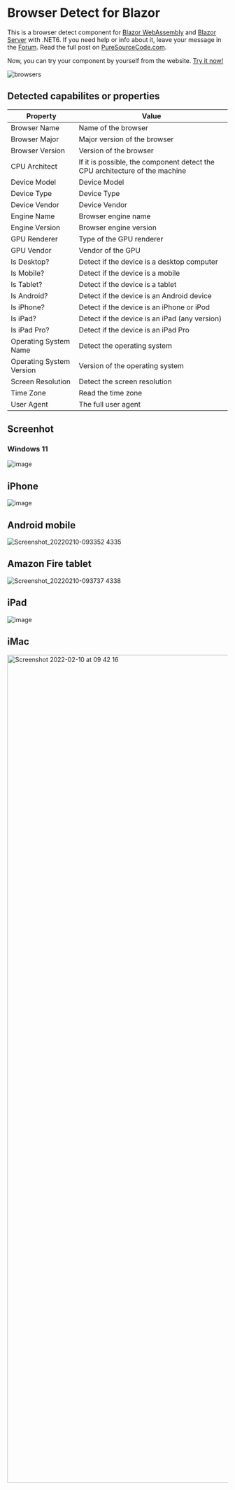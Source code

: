# Browser Detect for Blazor
This is a browser detect component for [Blazor WebAssembly](https://www.puresourcecode.com/tag/blazor-webassembly/) and [Blazor Server](https://www.puresourcecode.com/tag/blazor-server/) with .NET6. If you need help or info about it, leave your message in the [Forum](https://www.puresourcecode.com/forum/browser-detect-for-blazor/). Read the full post on [PureSourceCode.com](https://www.puresourcecode.com/dotnet/blazor/browser-detect-component-for-blazor/).

Now, you can try your component by yourself from the website. [Try it now!](https://browserdetect.puresourcecode.com/)

![browsers](https://user-images.githubusercontent.com/9497415/153390277-3c9ef12c-5e4e-488e-bc3b-c02d84da5195.jpg)

## Detected capabilites or properties

| Property | Value |
| --- | --- |
| Browser Name | Name of the browser |
| Browser Major | Major version of the browser |
| Browser Version | Version of the browser |
| CPU Architect | If it is possible, the component detect the CPU architecture of the machine |
| Device Model | Device Model |
| Device Type | Device Type |
| Device Vendor | Device Vendor |
| Engine Name | Browser engine name |
| Engine Version | Browser engine version |
| GPU Renderer | Type of the GPU renderer |
| GPU Vendor | Vendor of the GPU |
| Is Desktop? | Detect if the device is a desktop computer |
| Is Mobile? | Detect if the device is a mobile |
| Is Tablet? | Detect if the device is a tablet |
| Is Android? | Detect if the device is an Android device |
| Is iPhone? | Detect if the device is an iPhone or iPod |
| Is iPad? | Detect if the device is an iPad (any version) |
| Is iPad Pro? | Detect if the device is an iPad Pro |
| Operating System Name | Detect the operating system |
| Operating System Version | Version of the operating system |
| Screen Resolution | Detect the screen resolution |
| Time Zone | Read the time zone |
| User Agent | The full user agent |

## Screenhot

### Windows 11
![image](https://user-images.githubusercontent.com/9497415/153378372-4c0d0449-7e70-49ce-9c09-3fd5de2538a7.png)

## iPhone
![image](https://user-images.githubusercontent.com/9497415/153378671-8469e052-a17f-45b2-9d8c-1d9822aa7a19.png)

## Android mobile
![Screenshot_20220210-093352 4335](https://user-images.githubusercontent.com/9497415/153379124-1934e7c9-f9ba-4ed0-8c8c-72831914c377.jpg)

## Amazon Fire tablet
![Screenshot_20220210-093737 4338](https://user-images.githubusercontent.com/9497415/153380151-07f11db7-0ef3-450f-9a9d-a9b34eee0c11.png)

## iPad
![image](https://user-images.githubusercontent.com/9497415/153380116-819ea3bc-1a6f-4d86-9213-24f092fc7372.png)

## iMac
<img width="1893" alt="Screenshot 2022-02-10 at 09 42 16" src="https://user-images.githubusercontent.com/9497415/153380566-bea2447f-e025-40c2-9693-32c4962f9b70.png">

